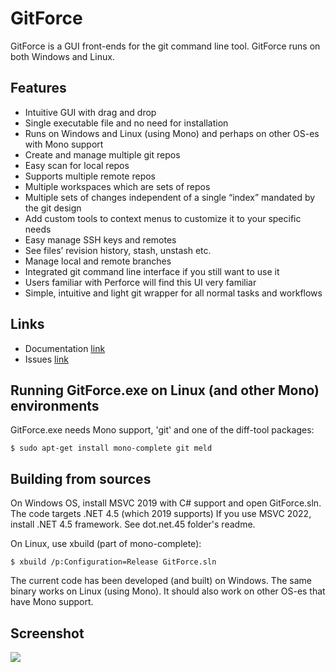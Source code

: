 # GitForce

GitForce is a GUI front-ends for the git command line tool. GitForce runs on both Windows and Linux.

## Features

* Intuitive GUI with drag and drop
* Single executable file and no need for installation
* Runs on Windows and Linux (using Mono) and perhaps on other OS-es with Mono support
* Create and manage multiple git repos
* Easy scan for local repos
* Supports multiple remote repos
* Multiple workspaces which are sets of repos
* Multiple sets of changes independent of a single “index” mandated by the git design
* Add custom tools to context menus to customize it to your specific needs
* Easy manage SSH keys and remotes
* See files’ revision history, stash, unstash etc.
* Manage local and remote branches
* Integrated git command line interface if you still want to use it
* Users familiar with Perforce will find this UI very familiar
* Simple, intuitive and light git wrapper for all normal tasks and workflows

## Links

* Documentation [link](https://baltazarstudios.com/software/gitforce)
* Issues [link](https://github.com/gdevic/GitForce/issues)

## Running GitForce.exe on Linux (and other Mono) environments

GitForce.exe needs Mono support, 'git' and one of the diff-tool packages:
```
$ sudo apt-get install mono-complete git meld
```

## Building from sources

On Windows OS, install MSVC 2019 with C# support and open GitForce.sln. The code targets .NET 4.5 (which 2019 supports)
If you use MSVC 2022, install .NET 4.5 framework. See dot.net.45 folder's readme.

On Linux, use xbuild (part of mono-complete):
```
$ xbuild /p:Configuration=Release GitForce.sln
```

The current code has been developed (and built) on Windows. The same binary works on Linux (using Mono).
It should also work on other OS-es that have Mono support.

## Screenshot

<img src="https://a.fsdn.com/con/app/proj/gitforce/screenshots/gitforce-main-window.png" />
